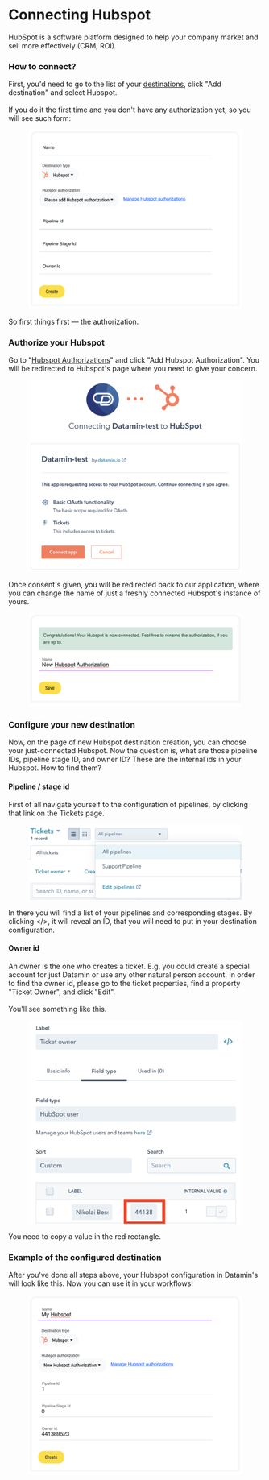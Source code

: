 # Connecting Hubspot

HubSpot is a software platform designed to help your company market and sell more effectively (CRM, ROI).

### How to connect?

First, you'd need to go to the list of your [destinations](https://app.datamin.io/destinations), click "Add destination" and select Hubspot.\
\
If you do it the first time and you don't have any authorization yet, so you will see such form:

<figure><img src="../../.gitbook/assets/hubspot/hubspot_destination_no_auth.png" alt=""><figcaption></figcaption></figure>

So first things first — the authorization.

### Authorize your Hubspot

Go to "[Hubspot Authorizations](https://app.datamin.io/hubspot-authorizations)" and click "Add Hubspot Authorization". You will be redirected to Hubspot's page where you need to give your concern.

<figure><img src="../../.gitbook/assets/hubspot/hubspot_consent_auth.png" alt=""><figcaption></figcaption></figure>

Once consent's given, you will be redirected back to our application, where you can change the name of just a freshly connected Hubspot's instance of yours.

<figure><img src="../../.gitbook/assets/hubspot/hubspot_connected.png" alt=""><figcaption></figcaption></figure>

### Configure your new destination

Now, on the page of new Hubspot destination creation, you can choose your just-connected Hubspot. Now the question is, what are those pipeline IDs, pipeline stage ID, and owner ID? These are the internal ids in your Hubspot. How to find them?

#### Pipeline / stage id

First of all navigate yourself to the configuration of pipelines, by clicking that link on the Tickets page.

<figure><img src="../../.gitbook/assets/hubspot/hubspot_link_to_edit_pipelines.png" alt=""><figcaption></figcaption></figure>

In there you will find a list of your pipelines and corresponding stages. By clicking \</>, it will reveal an ID, that you will need to put in your destination configuration.

#### Owner id

An owner is the one who creates a ticket. E.g, you could create a special account for just Datamin or use any other natural person account. In order to find the owner id, please go to the ticket properties, find a property "Ticket Owner", and click "Edit".\
\
You'll see something like this.

<figure><img src="../../.gitbook/assets/hubspot/hubspot_owner_id.png" alt=""><figcaption></figcaption></figure>

You need to copy a value in the red rectangle.

### Example of the configured destination

After you've done all steps above, your Hubspot configuration in Datamin's will look like this. Now you can use it in your workflows!

<figure><img src="../../.gitbook/assets/hubspot/hubspot_done.png" alt=""><figcaption></figcaption></figure>
